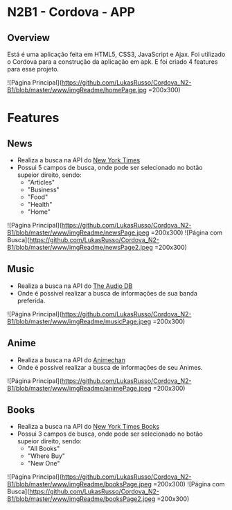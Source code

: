 # N2B1 - Cordova - APP

## Overview

Está é uma aplicação feita em HTML5, CSS3, JavaScript e Ajax. 
Foi utilizado o Cordova para a construção da aplicação em apk.
E foi criado 4 features para esse projeto.

![Página Principal](https://github.com/LukasRusso/Cordova_N2-B1/blob/master/www/imgReadme/homePage.jpg =200x300)

# Features

## News

* Realiza a busca na API do [New York Times](https://developer.nytimes.com/)
* Possui 5 campos de busca, onde pode ser selecionado no botão supeior direito, sendo: 
    * "Articles"
    * "Business"
    * "Food"
    * "Health"
    * "Home"

![Página Principal](https://github.com/LukasRusso/Cordova_N2-B1/blob/master/www/imgReadme/newsPage.jpeg =200x300)
![Página com Busca](https://github.com/LukasRusso/Cordova_N2-B1/blob/master/www/imgReadme/newsPage2.jpeg =200x300)

## Music

* Realiza a busca na API do [The Audio DB](https://www.theaudiodb.com/api_guide.php)
* Onde é possivel realizar a busca de informações de sua banda preferida.

![Página Principal](https://github.com/LukasRusso/Cordova_N2-B1/blob/master/www/imgReadme/musicPage.jpeg =200x300)

## Anime

* Realiza a busca na API do [Animechan](https://github.com/RocktimSaikia/anime-chan)
* Onde é possivel realizar a busca de informações de seu Animes.

![Página Principal](https://github.com/LukasRusso/Cordova_N2-B1/blob/master/www/imgReadme/animePage.jpeg =200x300)

## Books

* Realiza a busca na API do [New York Times Books](https://developer.nytimes.com/)
* Possui 3 campos de busca, onde pode ser selecionado no botão supeior direito, sendo: 
    * "All Books"
    * "Where Buy"
    * "New One"

![Página Principal](https://github.com/LukasRusso/Cordova_N2-B1/blob/master/www/imgReadme/booksPage.jpeg =200x300)
![Página com Busca](https://github.com/LukasRusso/Cordova_N2-B1/blob/master/www/imgReadme/booksPage2.jpeg =200x300)
